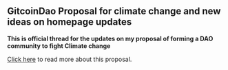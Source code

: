 ## GitcoinDao Proposal for climate change and new ideas on homepage updates

<b>This is official thread for the updates on my proposal of forming a DAO community to fight Climate change</b>

[Click here](https://gov.gitcoin.co/t/gitcoindao-for-climate-change/8166) to read more about this proposal.
